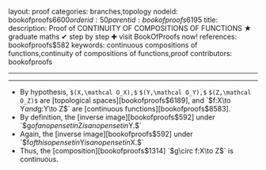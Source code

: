layout: proof
categories: branches,topology
nodeid: bookofproofs$6600
orderid: 50
parentid: bookofproofs$6195
title: 
description: Proof of CONTINUITY OF COMPOSITIONS OF FUNCTIONS ★ graduate maths ✔ step by step ✚ visit BookOfProofs now!
references: bookofproofs$582
keywords: continuous compositions of functions,continuity of compositions of functions,proof
contributors: bookofproofs

---


---

* By hypothesis, `$(X,\mathcal O_X),$` `$(Y,\mathcal O_Y),$` `$(Z,\mathcal O_Z)$` are [topological spaces][bookofproofs$6189], and `$f:X\to Y$` and `$g:Y\to Z$` are [continuous functions][bookofproofs$8583].
* By definition, the [inverse image][bookofproofs$592] under `$g$` of an open set in `$Z$` is an open set in `$Y.$`
* Again, the [inverse image][bookofproofs$592] under `$f$` of this open set in `$Y$` is an open set in `$X.$`
* Thus, the [composition][bookofproofs$1314] `$g\circ f:X\to Z$` is continuous.
